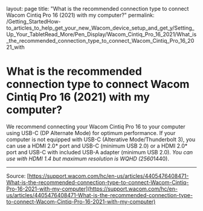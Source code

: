layout: page
title: "What is the recommended connection type to connect Wacom Cintiq Pro 16 (2021) with my computer?"
permalink: /Getting_StartedHow-to_articles_to_help_get_your_new_Wacom_device_setup_and_get_y/Setting_Up_Your_TabletRead_More/Pen_Display/Wacom_Cintiq_Pro_16_2021/What_is_the_recommended_connection_type_to_connect_Wacom_Cintiq_Pro_16_2021_with

# What is the recommended connection type to connect Wacom Cintiq Pro 16 (2021) with my computer?

We recommend connecting your Wacom Cintiq Pro 16 to your computer using USB-C (DP Alternate Mode) for optimum performance. If your computer is not equipped with USB-C (Alterative Mode/Thunderbolt 3), you can use a HDMI 2.0* port and USB-C (minimum USB 2.0) or a HDMI 2.0* port and USB-C with included USB-A adapter (minimum USB 2.0).
*You can use with HDMI 1.4 but maximum resolution is WQHD (2560*1440).

---
Source: [https://support.wacom.com/hc/en-us/articles/4405476408471-What-is-the-recommended-connection-type-to-connect-Wacom-Cintiq-Pro-16-2021-with-my-computer](https://support.wacom.com/hc/en-us/articles/4405476408471-What-is-the-recommended-connection-type-to-connect-Wacom-Cintiq-Pro-16-2021-with-my-computer)
